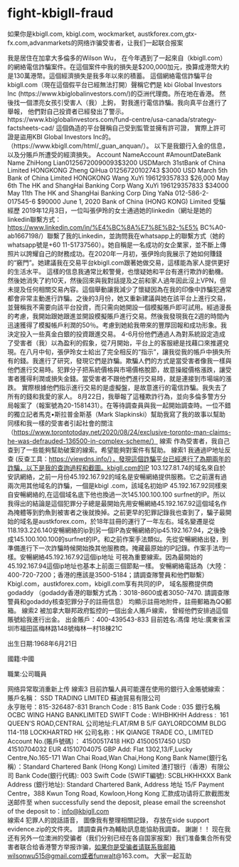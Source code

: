 # fight-kbigll-fraud

如果你是kbigll.com, kbigl.com, wockmarket, austkforex.com,gtx-fx.com,advanmarkets的网络诈骗受害者，让我们一起联合报案


我是居住在加拿大多倫多的Wilson Wu， 在今年遇到了一起來自（kbigll.com）的網絡電信詐騙案件。在這個案件中我的損失是$200,000加元，換算成港幣大約是130萬港幣。這個經濟損失是我多年以來的積蓄。
這個網絡電信詐騙平台kbigll.com（現在這個假平台已經無法打開）聲稱它們是 kbi Global Investors Inc (https://www.kbiglobalinvestors.com/)的亞洲代理商。所在地在香港。 然後找一個漂亮女孩引受害人（我）上鉤， 對我進行電信詐騙。我向真平台進行了舉報，  他們對自己投資者已經發出了警示。https://www.kbiglobalinvestors.com/fund-centre/usa-canada/strategy-factsheets-cad/
這個偽造的平台聲稱自己受到監管並擁有許可證， 實際上許可證是盜用KBI Global Investors Inc的。（https://www.kbigll.com/html/_guan_anquan/）。
以下是我銀行入金的信息，以及分賬戶所遭受的經濟損失。
Account NameAccount #AmountDateBank Name
ZhiHong Lian01256720090093$3200 USDMarch 31stBank of China Limited HONGKONG
Zheng QiHua 01256720102743 $3000 USD March 5th Bank of China Limited HONGKONG
 Wang XuYi 196129357833 $26,000 May 6th The HK and ShangHai Banking Corp
 Wang XuYi 196129357833 $34000 May 11th The HK and ShangHai Banking Corp
 Ding YaNa 012-586-2-017545-6 $90000 June 1, 2020 Bank of China (HONG KONG)  Limited
受騙經歷
2019年12月3日，一位叫張伊玲的女士通過她的linkedin（網址是她的linkedin聯繫方式：https://www.linkedin.com/in/%E4%BC%8A%E7%8E%B2-%E5% BC%A0-ab1667198/）聯繫了我的Linkedin，並詢問我在whatsapp上的聯繫方式（她的whatsapp號是+60 11-51737560）。她自稱是一名成功的女企業家，並不斷上傳照片以誇耀自己的財務成功。在2020年一月初，張伊玲向我展示了她如何賺錢的“竅門”。她建議我在交易平台kbigll.com跟著她做交易，這樣能為家人提供更好的生活水平。
這樣的信息我通常比較警覺，也懷疑她和平台有進行欺詐的動機。然後她消失了約10天，然後回來與我對話提及之前和家人過年因此沒上VPN，但未提及任何相關交易內容。這個舉動讓我減少了懷疑因為在我的印像中詐騙犯通常都會非常主動進行詐騙。之後的3月份，她又重新建議與她在該平台上進行交易，並聲稱我不需要向該平台投資，而只需向她開設一個模擬賬戶即可試用。經過漫長的考慮，我開始跟她跟進並開設模擬賬戶進行交易。然後我發現我在2週的時間內迅速獲得了模擬帳戶利潤的50％。考慮到她給我帶來的豐厚回報和成功形象。我決定投入一些真金白銀的投資跟進交易。
4-6月份他們通過人為對系統設定造成了受害者（我）以為盈利的假象，從7月開始，平台上的客服總是找藉口來推遲兌現。在八月中旬，張伊玲女士給出了完全相反的“指示”，讓我從我的帳戶中損失所有的錢。我進行了研究，發現它們是詐騙。欺騙人們的方式是當受害者像我一樣與他們進行交易時。犯罪分子把系統價格與市場價格脫節，故意操縱價格漲跌，讓受害者獲得利潤或損失金錢。當受害者不跟他們進行交易時，就是連接到市場端的漲跌。 實際根據他們指示進行交易的是虛擬盤，是故意進行的電信詐騙。我失去了所有的錢和我愛的家人。 8月22日，我舉報了這種欺詐行為，並向多倫多警方分局報案了（報案號為20-1581431）。在等待調查員與我一起開始調查時。一位不錯的獨立記者馬克•斯拉普金斯基（Mark Slapkinski）幫助我寫了我的故事以幫助同樣和我一樣的受害者引起社會的關注（https://www.torontotoday.net/2020/08/24/exclusive-toronto-man-claims-he-was-defrauded-136500-in-complex-scheme/）
線索
作為受害者，我自己查到了一些能夠幫助破案的線索。希望能夠對案件有幫助。
線索1
我通過IP地址反查 (反查工具：https://viewdns.info/），發現這個詐騙平台已經進行了為期兩年的詐騙，以下是我的查詢過程和截圖。kbigll.cpm的IP 103.127.81.74的域名來自於安訊網絡，之前一月份45.192.167.92的域名是安暢網絡提供服務。它之前還有過兩次用其他域名的詐騙，一個是kbigl .com，該域名初始IP 45.192.167.92同樣來自安暢網絡的,在這個域名底下他也換過一次145.100.100.100 surfnet的IP。所以我得出的結論是這個犯罪分子總是最開始先用安暢網絡45.192.167.92這個域名作為掩體等到釣魚到被害者之後就換掉。之前更早的犯罪記錄我也查到了，騙子最開始的域名是austkforex.com，於18年註冊的運行了一年左右。域名變遷是從118.193.226.140安暢網絡的ip到另一個IP為安暢網絡的ip45.192.167.94，之後換成145.100.100.100的surfnet的IP。和之前作案手法類似。先從安暢網絡出發，到準備進行下一次詐騙時候開始換其他服務商。掩藏最原始的IP記錄。作案手法均一樣。安暢網絡45.192.167.92這個ip地址 可視為重要線索。因為最開始的45.192.167.94這個ip地址也基本上前面三個節點一樣。  安暢網絡電話為（大陸：400-720-7200；香港的應該是3500-5184；請調查隊警員和他們聯繫）
 Kbigl.com，austkforex.com，kbigll.com享有共同的IP， 域名服務提供商godaddy （godaddy香港的聯繫方式為：3018-8600或者3050-7470. 請調查隊警員和godaddy核查犯罪分子的註冊信息） 均顯示註冊地附件，註冊郵箱為QQ郵箱。
線索2
被加拿大聯邦政府監控的一個出金人賬戶線索， 曾經他們安排過這個賬號給我進行出金。
出金賬戶：400-439543-833
目前姓名:馮偉
地址:廣東省深圳市福田區梅林路148號梅林一村18棟21C

出生日期:1968年6月21日

國籍:中國

職業:公司職員


网络异常取消重新上传
線索3
目前詐騙人員可能還在使用的銀行入金賬號線索：
賬戶名稱：
SSD TRADING LIMITED 
蘇迪貿易有限公司  
永亨账号：815-326487-831
Branch Code : 815
Bank Code : 035
銀行名稱 OCBC WING HANG BANKLIMITED
SWIFT Code : ‎WIHBHKHH
Address ‎: ‎ 161 QUEEN'S ROAD,CENTRAL
公司地址:FLAT/RM B 5/F GAYLORDCOMM  BLDG 114-118 LOCKHARTRD HK
公司名称：HK QIANGE TRADE CO., LIMITED
Account No.(賬戶號碼）：
41500517418 HKD
41500517450 USD
41510704032 EUR
41510704075 GBP
Add: Flat 1302,13/F,Lucky Centre,No.165-171 Wan Chai Road,Wan Chai,Hong Kong
Bank Name(銀行名稱）：Standard Chartered Bank (Hong Kong) Limited
渣打银行（香港）有限公司
Bank Code(銀行代碼): 003
Swift Code (SWIFT編號): SCBLHKHHXXX
Bank Address (銀行地址): Standard Chartered Bank,
Address 地址
15/F Payment Centre，388 Kwun Tong Road, Kowloon,Hong Kong
汇款成功请将汇款截图发送邮件至  when successfully send the deposit, please email the screenshot of the deposit to：info@kbigll.com  
線索4
犯罪人的說話語音， 圖像我有整理相關記錄， 存放在side support evidence.zip的文件夾。  請調查員作為輔助訊息能協助我調查。
謝謝！！
现在我还有另外一位澳洲的受骗者（我们分别已经在各自国家报案）我们准备集合所有受害者联合给香港警方举报诈骗，如果你是受骗者请联系我邮箱wilsonwu515@gmail.com或者funwalt@163.com。
大家一起互助

